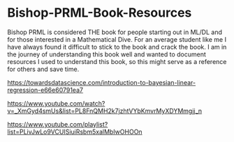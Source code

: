 # Bishop-PRML-Book-Resources
Bishop PRML is considered THE book for people starting out in ML/DL and for those interested in a Mathematical Dive. For an average student like me I have always found it difficult to stick to the book and crack the book. I am in the journey of understanding this book well and wanted to document resources I used to understand this book, so this might serve as a reference for others and save time.

https://towardsdatascience.com/introduction-to-bayesian-linear-regression-e66e60791ea7

https://www.youtube.com/watch?v=_XmGyd4smUs&list=PL8FnQMH2k7jzhtVYbKmvrMyXDYMmgjj_n

https://www.youtube.com/playlist?list=PLivJwLo9VCUISiuiRsbm5xalMbIwOHOOn
